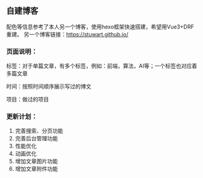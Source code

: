 ## 自建博客


配色等信息参考了本人另一个博客，使用hexo框架快速搭建，希望用Vue3+DRF重建。
另一个博客链接：https://stuwart.github.io/

### 页面说明：
标签：对于单篇文章，有多个标签，例如：前端，算法，AI等；一个标签也对应着多篇文章

时间：按照时间顺序展示写过的博文

项目：做过的项目

### 更新计划：
1. 完善搜索、分页功能
2. 完善后台管理功能
3. 性能优化
4. 动画优化
5. 增加文章图片功能
6. 增加文章附件功能